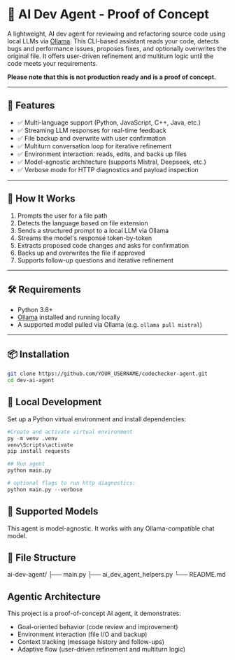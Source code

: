 # 🧠 AI Dev Agent - Proof of Concept

A lightweight, AI dev agent for reviewing and refactoring source code using local LLMs via [Ollama](https://ollama.com). This CLI-based assistant reads your code, detects bugs and performance issues, proposes fixes, and optionally overwrites the original file. It offers user-driven refinement and multiturn logic until the code meets your requirements.

**Please note that this is not production ready and is a proof of concept.**

---

## 🚀 Features

- ✅ Multi-language support (Python, JavaScript, C++, Java, etc.)
- ✅ Streaming LLM responses for real-time feedback
- ✅ File backup and overwrite with user confirmation
- ✅ Multiturn conversation loop for iterative refinement
- ✅ Environment interaction: reads, edits, and backs up files
- ✅ Model-agnostic architecture (supports Mistral, Deepseek, etc.)
- ✅ Verbose mode for HTTP diagnostics and payload inspection

---

## 🧩 How It Works

1. Prompts the user for a file path  
2. Detects the language based on file extension  
3. Sends a structured prompt to a local LLM via Ollama  
4. Streams the model's response token-by-token  
5. Extracts proposed code changes and asks for confirmation  
6. Backs up and overwrites the file if approved  
7. Supports follow-up questions and iterative refinement  

---

## 🛠️ Requirements

- Python 3.8+
- [Ollama](https://ollama.com) installed and running locally
- A supported model pulled via Ollama (e.g. `ollama pull mistral`)

---

## 📦 Installation

```bash
git clone https://github.com/YOUR_USERNAME/codechecker-agent.git
cd dev-ai-agent
```

## 🧠 Local Development
Set up a Python virtual environment and install dependencies:

```python
#Create and activate virtual environment
py -m venv .venv
venv\Scripts\activate
pip install requests

## Run agent
python main.py

# optional flags to run http diagnostics: 
python main.py --verbose
```

## 🧠 Supported Models
This agent is model-agnostic. It works with any Ollama-compatible chat model.

## 📂 File Structure

ai-dev-agent/
├── main.py
├── ai_dev_agent_helpers.py
└── README.md     

## Agentic Architecture

This project is a proof-of-concept AI agent, it demonstrates:

- Goal-oriented behavior (code review and improvement)
- Environment interaction (file I/O and backup)
- Context tracking (message history and follow-ups)
- Adaptive flow (user-driven refinement and multiturn logic)
